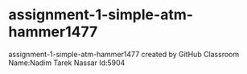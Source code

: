# assignment-1-simple-atm-hammer1477
assignment-1-simple-atm-hammer1477 created by GitHub Classroom
Name:Nadim Tarek Nassar
Id:5904
